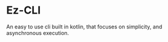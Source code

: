 # Ez-CLI
An easy to use cli built in kotlin, that focuses on simplicity, and asynchronous execution.
